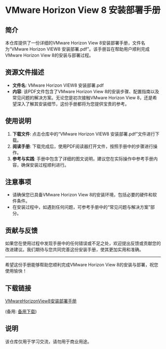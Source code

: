 # VMware Horizon View 8 安装部署手册

## 简介

本仓库提供了一份详细的VMware Horizon View 8安装部署手册，文件名为“VMware Horizon VIEW8 安装部署.pdf”。该手册旨在帮助用户顺利完成VMware Horizon View 8的安装与部署过程。

## 资源文件描述

- **文件名**: VMware Horizon VIEW8 安装部署.pdf
- **内容**: 该PDF文件包含了VMware Horizon View 8的安装步骤、配置指南以及常见问题的解决方案。无论您是初次接触VMware Horizon View 8，还是希望深入了解其安装细节，这份手册都将为您提供宝贵的参考。

## 使用说明

1. **下载文件**: 点击仓库中的“VMware Horizon VIEW8 安装部署.pdf”文件进行下载。
2. **阅读手册**: 下载完成后，使用PDF阅读器打开文件，按照手册中的步骤进行操作。
3. **参考与实践**: 手册中包含了详细的图文说明，建议您在实际操作中参考手册内容，确保安装过程顺利进行。

## 注意事项

- 请确保您已具备VMware Horizon View 8的安装环境，包括必要的硬件和软件条件。
- 在安装过程中，如遇到任何问题，可参考手册中的“常见问题与解决方案”部分。

## 贡献与反馈

如果您在使用过程中发现手册中的任何错误或不足之处，欢迎提出反馈或贡献您的改进建议。我们期待与您共同完善这份安装手册，使其更加实用和准确。

---

希望这份手册能够帮助您顺利完成VMware Horizon View 8的安装与部署，祝您使用愉快！

## 下载链接
[VMwareHorizonView8安装部署手册](https://pan.quark.cn/s/3e9b21b7d285) 

(备用: [备用下载](https://pan.baidu.com/s/1WbQalEoJ-E4MlAgm50Tv8g?pwd=1234))

## 说明

该仓库仅用于学习交流，请勿用于商业用途。
